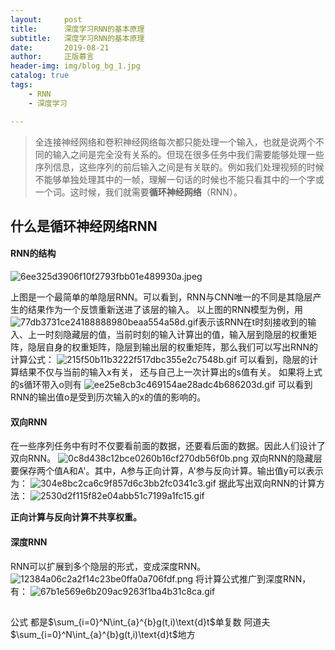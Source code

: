 ```yaml
---
layout:     post
title:      深度学习RNN的基本原理
subtitle:   深度学习RNN的基本原理
date:       2019-08-21
author:     正版慕言
header-img: img/blog_bg_1.jpg
catalog: true
tags:
    - RNN
    - 深度学习

---
```


> 全连接神经网络和卷积神经网络每次都只能处理一个输入，也就是说两个不同的输入之间是完全没有关系的。但现在很多任务中我们需要能够处理一些序列信息，这些序列的前后输入之间是有关联的。例如我们处理视频的时候不能够单独处理其中的一帧，理解一句话的时候也不能只看其中的一个字或一个词。这时候，我们就需要**循环神经网络**（RNN）。

## 什么是循环神经网络RNN

#### RNN的结构
![6ee325d3906f10f2793fbb01e489930a.jpeg](en-resource://database/7439:0)

上图是一个最简单的单隐层RNN。可以看到，RNN与CNN唯一的不同是其隐层产生的结果作为一个反馈重新送进了该层的输入。
以上图的RNN模型为例，用![77db3731ce24188888980beaa554a58d.gif](en-resource://database/7441:0)表示该RNN在t时刻接收到的输入、上一时刻隐藏层的值，当前时刻的输入计算出的值，输入层到隐层的权重矩阵，隐层自身的权重矩阵，隐层到输出层的权重矩阵，那么我们可以写出RNN的计算公式：
![215f50b11b3222f517dbc355e2c7548b.gif](en-resource://database/7445:0)
可以看到，隐层的计算结果不仅与当前的输入x有关， 还与自己上一次计算出的s值有关。
如果将上式的s循环带入o则有
![ee25e8cb3c469154ae28adc4b686203d.gif](en-resource://database/7447:0)
可以看到RNN的输出值o是受到历次输入的x的值的影响的。

#### 双向RNN
在一些序列任务中有时不仅要看前面的数据，还要看后面的数据。因此人们设计了双向RNN。
![0c8d438c12bce0260b16cf270db56f0b.png](en-resource://database/7449:0)
双向RNN的隐藏层要保存两个值A和A'。其中，A参与正向计算，A'参与反向计算。输出值y可以表示为：
![304e8bc2ca6c9f857d6c3bb2fc0341c3.gif](en-resource://database/7451:0)
据此写出双向RNN的计算方法：
![2530d2f115f82e04abb51c7199a1fc15.gif](en-resource://database/7453:0)

**正向计算与反向计算不共享权重。**

#### 深度RNN
RNN可以扩展到多个隐层的形式，变成深度RNN。
![12384a06c2a2f14c23be0ffa0a706fdf.png](en-resource://database/7455:0)
将计算公式推广到深度RNN，有：
![67b1e569e6b209ac9263f1ba4b31c8ca.gif](en-resource://database/7457:0)

## 
公式
都是$\sum_{i=0}^N\int_{a}^{b}g(t,i)\text{d}t$单复数
阿道夫$\sum_{i=0}^N\int_{a}^{b}g(t,i)\text{d}t$地方